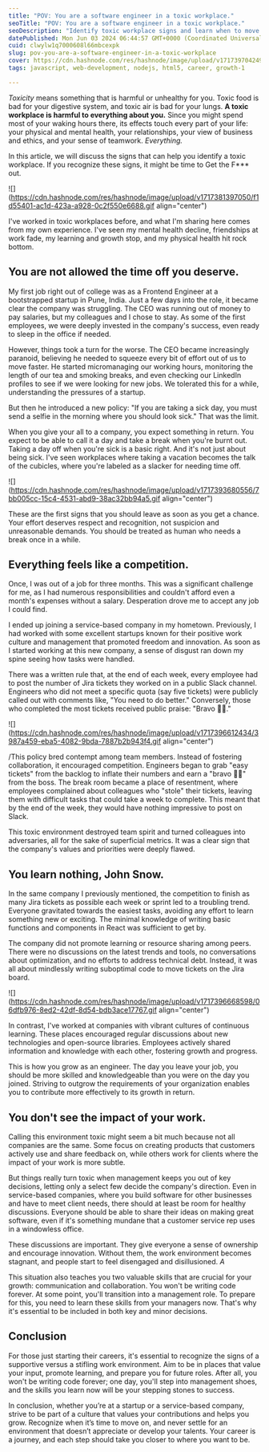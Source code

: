 ```yaml
---
title: "POV: You are a software engineer in a toxic workplace."
seoTitle: "POV: You are a software engineer in a toxic workplace."
seoDescription: "Identify toxic workplace signs and learn when to move on for a healthier career. Recognize, grow, and thrive in supportive environments"
datePublished: Mon Jun 03 2024 06:44:57 GMT+0000 (Coordinated Universal Time)
cuid: clwylw1q7000608l66mbcexpk
slug: pov-you-are-a-software-engineer-in-a-toxic-workplace
cover: https://cdn.hashnode.com/res/hashnode/image/upload/v1717397042492/cd7887da-a3e6-48ff-9787-3f090a77279e.png
tags: javascript, web-development, nodejs, html5, career, growth-1

---
```


*Toxicity* means something that is harmful or unhealthy for you. Toxic food is bad for your digestive system, and toxic air is bad for your lungs. **A toxic workplace is harmful to everything about you.** Since you might spend most of your waking hours there, its effects touch every part of your life: your physical and mental health, your relationships, your view of business and ethics, and your sense of teamwork. *Everything.*

In this article, we will discuss the signs that can help you identify a toxic workplace. If you recognize these signs, it might be time to Get the F\*\*\* out.

![](https://cdn.hashnode.com/res/hashnode/image/upload/v1717381397050/f1d55401-ac1d-423a-a928-0c2f550e6688.gif align="center")

I've worked in toxic workplaces before, and what I'm sharing here comes from my own experience. I've seen my mental health decline, friendships at work fade, my learning and growth stop, and my physical health hit rock bottom.

## You are not allowed the time off you deserve.

My first job right out of college was as a Frontend Engineer at a bootstrapped startup in Pune, India. Just a few days into the role, it became clear the company was struggling. The CEO was running out of money to pay salaries, but my colleagues and I chose to stay. As some of the first employees, we were deeply invested in the company's success, even ready to sleep in the office if needed.

However, things took a turn for the worse. The CEO became increasingly paranoid, believing he needed to squeeze every bit of effort out of us to move faster. He started micromanaging our working hours, monitoring the length of our tea and smoking breaks, and even checking our LinkedIn profiles to see if we were looking for new jobs. We tolerated this for a while, understanding the pressures of a startup.

But then he introduced a new policy: "If you are taking a sick day, you must send a selfie in the morning where you should look sick." That was the limit.

When you give your all to a company, you expect something in return. You expect to be able to call it a day and take a break when you're burnt out. Taking a day off when you're sick is a basic right. And it's not just about being sick. I've seen workplaces where taking a vacation becomes the talk of the cubicles, where you're labeled as a slacker for needing time off.

![](https://cdn.hashnode.com/res/hashnode/image/upload/v1717393680556/7bb005cc-15c4-4531-abd9-38ac32bb94a5.gif align="center")

These are the first signs that you should leave as soon as you get a chance. Your effort deserves respect and recognition, not suspicion and unreasonable demands. You should be treated as human who needs a break once in a while.

## Everything feels like a competition.

Once, I was out of a job for three months. This was a significant challenge for me, as I had numerous responsibilities and couldn't afford even a month's expenses without a salary. Desperation drove me to accept any job I could find.

I ended up joining a service-based company in my hometown. Previously, I had worked with some excellent startups known for their positive work culture and management that promoted freedom and innovation. As soon as I started working at this new company, a sense of disgust ran down my spine seeing how tasks were handled.

There was a written rule that, at the end of each week, every employee had to post the number of Jira tickets they worked on in a public Slack channel. Engineers who did not meet a specific quota (say five tickets) were publicly called out with comments like, "You need to do better." Conversely, those who completed the most tickets received public praise: "Bravo 💪🏽."

![](https://cdn.hashnode.com/res/hashnode/image/upload/v1717396612434/3987a459-eba5-4082-9bda-7887b2b943f4.gif align="center")

/This policy bred contempt among team members. Instead of fostering collaboration, it encouraged competition. Engineers began to grab "easy tickets" from the backlog to inflate their numbers and earn a "bravo 💪🏽" from the boss. The break room became a place of resentment, where employees complained about colleagues who "stole" their tickets, leaving them with difficult tasks that could take a week to complete. This meant that by the end of the week, they would have nothing impressive to post on Slack.

This toxic environment destroyed team spirit and turned colleagues into adversaries, all for the sake of superficial metrics. It was a clear sign that the company's values and priorities were deeply flawed.

## You learn nothing, John Snow.

In the same company I previously mentioned, the competition to finish as many Jira tickets as possible each week or sprint led to a troubling trend. Everyone gravitated towards the easiest tasks, avoiding any effort to learn something new or exciting. The minimal knowledge of writing basic functions and components in React was sufficient to get by.

The company did not promote learning or resource sharing among peers. There were no discussions on the latest trends and tools, no conversations about optimization, and no efforts to address technical debt. Instead, it was all about mindlessly writing suboptimal code to move tickets on the Jira board.

![](https://cdn.hashnode.com/res/hashnode/image/upload/v1717396668598/06dfb976-8ed2-42df-8d54-bdb3ace17767.gif align="center")

In contrast, I've worked at companies with vibrant cultures of continuous learning. These places encouraged regular discussions about new technologies and open-source libraries. Employees actively shared information and knowledge with each other, fostering growth and progress.

This is how you grow as an engineer. The day you leave your job, you should be more skilled and knowledgeable than you were on the day you joined. Striving to outgrow the requirements of your organization enables you to contribute more effectively to its growth in return.

## You don't see the impact of your work.

Calling this environment toxic might seem a bit much because not all companies are the same. Some focus on creating products that customers actively use and share feedback on, while others work for clients where the impact of your work is more subtle.

But things really turn toxic when management keeps you out of key decisions, letting only a select few decide the company's direction. Even in service-based companies, where you build software for other businesses and have to meet client needs, there should at least be room for healthy discussions. Everyone should be able to share their ideas on making great software, even if it's something mundane that a customer service rep uses in a windowless office.

These discussions are important. They give everyone a sense of ownership and encourage innovation. Without them, the work environment becomes stagnant, and people start to feel disengaged and disillusioned. $A$

This situation also teaches you two valuable skills that are crucial for your growth: communication and collaboration. You won't be writing code forever. At some point, you'll transition into a management role. To prepare for this, you need to learn these skills from your managers now. That's why it's essential to be included in both key and minor decisions.

## Conclusion

For those just starting their careers, it's essential to recognize the signs of a supportive versus a stifling work environment. Aim to be in places that value your input, promote learning, and prepare you for future roles. After all, you won't be writing code forever; one day, you'll step into management shoes, and the skills you learn now will be your stepping stones to success.

In conclusion, whether you’re at a startup or a service-based company, strive to be part of a culture that values your contributions and helps you grow. Recognize when it’s time to move on, and never settle for an environment that doesn’t appreciate or develop your talents. Your career is a journey, and each step should take you closer to where you want to be.